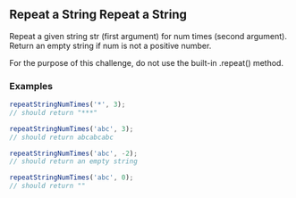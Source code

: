 ## Repeat a String Repeat a String

Repeat a given string str (first argument) for num times (second argument). Return an empty string if num is not a positive number.

For the purpose of this challenge, do not use the built-in .repeat() method.

### Examples

```javascript
repeatStringNumTimes('*', 3);
// should return "***"
```

```javascript
repeatStringNumTimes('abc', 3);
// should return abcabcabc
```

```javascript
repeatStringNumTimes('abc', -2);
// should return an empty string
```

```javascript
repeatStringNumTimes('abc', 0);
// should return ""
```
